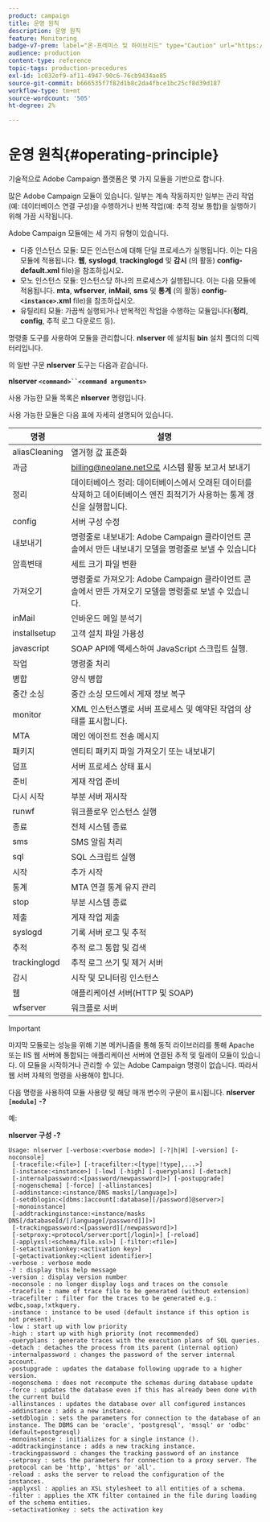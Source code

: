 ```yaml
---
product: campaign
title: 운영 원칙
description: 운영 원칙
feature: Monitoring
badge-v7-prem: label="온-프레미스 및 하이브리드" type="Caution" url="https://experienceleague.adobe.com/docs/campaign-classic/using/installing-campaign-classic/architecture-and-hosting-models/hosting-models-lp/hosting-models.html?lang=ko" tooltip="온-프레미스 및 하이브리드 배포에만 적용"
audience: production
content-type: reference
topic-tags: production-procedures
exl-id: 1c032ef9-af11-4947-90c6-76cb9434ae85
source-git-commit: b666535f7f82d1b8c2da4fbce1bc25cf8d39d187
workflow-type: tm+mt
source-wordcount: '505'
ht-degree: 2%

---
```


# 운영 원칙{#operating-principle}



기술적으로 Adobe Campaign 플랫폼은 몇 가지 모듈을 기반으로 합니다.

많은 Adobe Campaign 모듈이 있습니다. 일부는 계속 작동하지만 일부는 관리 작업(예: 데이터베이스 연결 구성)을 수행하거나 반복 작업(예: 추적 정보 통합)을 실행하기 위해 가끔 시작됩니다.

Adobe Campaign 모듈에는 세 가지 유형이 있습니다.

* 다중 인스턴스 모듈: 모든 인스턴스에 대해 단일 프로세스가 실행됩니다. 이는 다음 모듈에 적용됩니다. **웹**, **syslogd**, **trackinglogd** 및 **감시** (의 활동) **config-default.xml** file)을 참조하십시오.
* 모노 인스턴스 모듈: 인스턴스당 하나의 프로세스가 실행됩니다. 이는 다음 모듈에 적용됩니다. **mta**, **wfserver**, **inMail**, **sms** 및 **통계** (의 활동) **config-`<instance>`.xml** file)을 참조하십시오.
* 유틸리티 모듈: 가끔씩 실행되거나 반복적인 작업을 수행하는 모듈입니다(**정리**, **config**, 추적 로그 다운로드 등).

명령줄 도구를 사용하여 모듈을 관리합니다. **nlserver** 에 설치됨 **bin** 설치 폴더의 디렉터리입니다.

의 일반 구문 **nlserver** 도구는 다음과 같습니다.

**nlserver `<command>``<command arguments>`**

사용 가능한 모듈 목록은 **nlserver** 명령입니다.

사용 가능한 모듈은 다음 표에 자세히 설명되어 있습니다.

| 명령 | 설명 |
|---|---|
| aliasCleaning | 열거형 값 표준화 |
| 과금 | billing@neolane.net으로 시스템 활동 보고서 보내기 |
| 정리 | 데이터베이스 정리: 데이터베이스에서 오래된 데이터를 삭제하고 데이터베이스 엔진 최적기가 사용하는 통계 갱신을 실행합니다. |
| config | 서버 구성 수정 |
| 내보내기 | 명령줄로 내보내기: Adobe Campaign 클라이언트 콘솔에서 만든 내보내기 모델을 명령줄로 보낼 수 있습니다 |
| 암흑변태 | 세트 크기 파일 변환 |
| 가져오기 | 명령줄로 가져오기: Adobe Campaign 클라이언트 콘솔에서 만든 가져오기 모델을 명령줄로 보낼 수 있습니다. |
| inMail | 인바운드 메일 분석기 |
| installsetup | 고객 설치 파일 가용성 |
| javascript | SOAP API에 액세스하여 JavaScript 스크립트 실행. |
| 작업 | 명령줄 처리 |
| 병합 | 양식 병합 |
| 중간 소싱 | 중간 소싱 모드에서 게재 정보 복구 |
| monitor | XML 인스턴스별로 서버 프로세스 및 예약된 작업의 상태를 표시합니다. |
| MTA | 메인 에이전트 전송 메시지 |
| 패키지 | 엔티티 패키지 파일 가져오기 또는 내보내기 |
| 덤프 | 서버 프로세스 상태 표시 |
| 준비 | 게재 작업 준비 |
| 다시 시작 | 부분 서버 재시작 |
| runwf | 워크플로우 인스턴스 실행 |
| 종료 | 전체 시스템 종료 |
| sms | SMS 알림 처리 |
| sql | SQL 스크립트 실행 |
| 시작 | 추가 시작 |
| 통계 | MTA 연결 통계 유지 관리 |
| stop | 부분 시스템 종료 |
| 제출 | 게재 작업 제출 |
| syslogd | 기록 서버 로그 및 추적 |
| 추적 | 추적 로그 통합 및 검색 |
| trackinglogd | 추적 로그 쓰기 및 제거 서버 |
| 감시 | 시작 및 모니터링 인스턴스 |
| 웹 | 애플리케이션 서버(HTTP 및 SOAP) |
| wfserver | 워크플로 서버 |

>[!IMPORTANT]
>
>마지막 모듈로는 성능을 위해 기본 메커니즘을 통해 동적 라이브러리를 통해 Apache 또는 IIS 웹 서버에 통합되는 애플리케이션 서버에 연결된 추적 및 릴레이 모듈이 있습니다. 이 모듈을 시작하거나 관리할 수 있는 Adobe Campaign 명령이 없습니다. 따라서 웹 서버 자체의 명령을 사용해야 합니다.

다음 명령을 사용하여 모듈 사용량 및 해당 매개 변수의 구문이 표시됩니다. **nlserver `[module]` -?**

예:

**nlserver 구성 -?**

```
Usage: nlserver [-verbose:<verbose mode>] [-?|h|H] [-version] [-noconsole]
 [-tracefile:<file>] [-tracefilter:<[type|!type],...>]
 [-instance:<instance>] [-low] [-high] [-queryplans] [-detach]
 [-internalpassword:<[password/newpassword]>] [-postupgrade]
 [-nogenschema] [-force] [-allinstances]
 [-addinstance:<instance/DNS masks[/language]>]
 [-setdblogin:<[dbms:]account[:database][/password]@server>]
 [-monoinstance]
 [-addtrackinginstance:<instance/masks DNS[/databaseId/[/language[/password]]]>]
 [-trackingpassword:<[password][/newpassword]>]
 [-setproxy:<protocol/server:port[/login]>] [-reload]
 [-applyxsl:<schema/file.xsl>] [-filter:<file>]
 [-setactivationkey:<activation key>]
 [-getactivationkey:<client identifier>]
-verbose : verbose mode
-? : display this help message
-version : display version number
-noconsole : no longer display logs and traces on the console
-tracefile : name of trace file to be generated (without extension)
-tracefilter : filter for the traces to be generated e.g.: wdbc,soap,!xtkquery.
-instance : instance to be used (default instance if this option is not present).
-low : start up with low priority
-high : start up with high priority (not recommended)
-queryplans : generate traces with the execution plans of SQL queries.
-detach : detaches the process from its parent (internal option)
-internalpassword : changes the password of the server internal account.
-postupgrade : updates the database following upgrade to a higher version. 
-nogenschema : does not recompute the schemas during database update
-force : updates the database even if this has already been done with the current build 
-allinstances : updates the database over all configured instances
-addinstance : adds a new instance.
-setdblogin : sets the parameters for connection to the database of an instance. The DBMS can be 'oracle', 'postgresql', 'mssql' or 'odbc' (default=postgresql)
-monoinstance : initializes for a single instance ().
-addtrackinginstance : adds a new tracking instance.
-trackingpassword : changes the tracking password of an instance
-setproxy : sets the parameters for connection to a proxy server. The protocol can be 'http', 'https' or 'all'.
-reload : asks the server to reload the configuration of the instances. 
-applyxsl : applies an XSL stylesheet to all entities of a schema. 
-filter : applies the XTK filter contained in the file during loading of the schema entities.
-setactivationkey : sets the activation key
```
